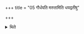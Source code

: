 +++
title = "05 गौर्धयति मरुतामिति धयद्वतीषु"

+++

<details><summary>थिते</summary>

गौर्धयति मरुतामिति धयद्वतीषु स्तुवीरन् ५
</details>

